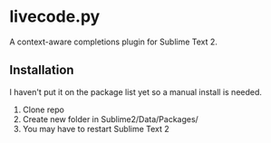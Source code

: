 livecode.py
===========

A context-aware completions plugin for Sublime Text 2.

Installation
------------

I haven't put it on the package list yet so a manual install is needed.

1. Clone repo
2. Create new folder in Sublime2/Data/Packages/
3. You may have to restart Sublime Text 2
